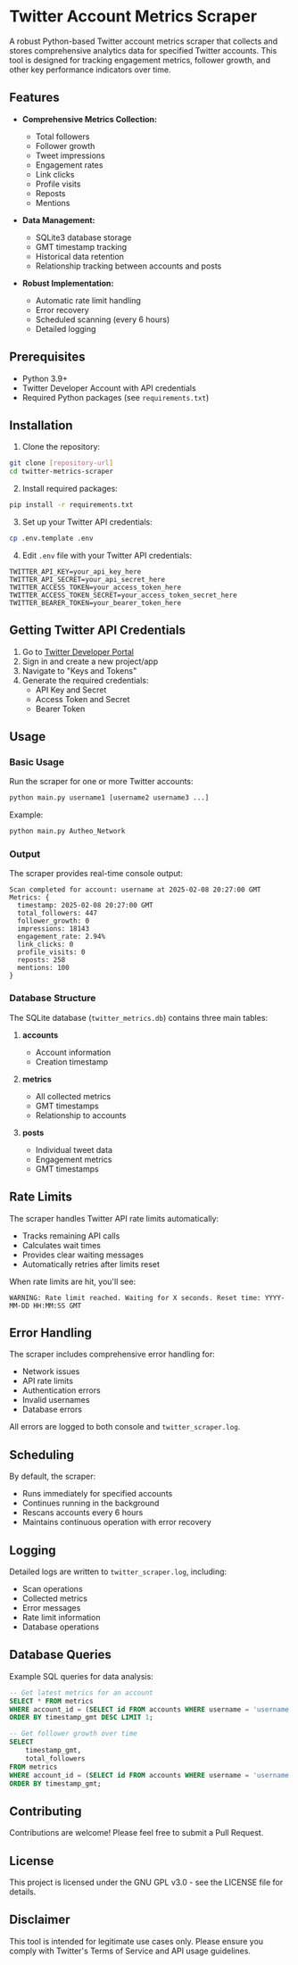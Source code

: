 # Twitter Account Metrics Scraper

A robust Python-based Twitter account metrics scraper that collects and stores comprehensive analytics data for specified Twitter accounts. This tool is designed for tracking engagement metrics, follower growth, and other key performance indicators over time.

## Features

- **Comprehensive Metrics Collection:**
  - Total followers
  - Follower growth
  - Tweet impressions
  - Engagement rates
  - Link clicks
  - Profile visits
  - Reposts
  - Mentions

- **Data Management:**
  - SQLite3 database storage
  - GMT timestamp tracking
  - Historical data retention
  - Relationship tracking between accounts and posts

- **Robust Implementation:**
  - Automatic rate limit handling
  - Error recovery
  - Scheduled scanning (every 6 hours)
  - Detailed logging

## Prerequisites

- Python 3.9+
- Twitter Developer Account with API credentials
- Required Python packages (see `requirements.txt`)

## Installation

1. Clone the repository:
```bash
git clone [repository-url]
cd twitter-metrics-scraper
```

2. Install required packages:
```bash
pip install -r requirements.txt
```

3. Set up your Twitter API credentials:
```bash
cp .env.template .env
```

4. Edit `.env` file with your Twitter API credentials:
```
TWITTER_API_KEY=your_api_key_here
TWITTER_API_SECRET=your_api_secret_here
TWITTER_ACCESS_TOKEN=your_access_token_here
TWITTER_ACCESS_TOKEN_SECRET=your_access_token_secret_here
TWITTER_BEARER_TOKEN=your_bearer_token_here
```

## Getting Twitter API Credentials

1. Go to [Twitter Developer Portal](https://developer.twitter.com/)
2. Sign in and create a new project/app
3. Navigate to "Keys and Tokens"
4. Generate the required credentials:
   - API Key and Secret
   - Access Token and Secret
   - Bearer Token

## Usage

### Basic Usage

Run the scraper for one or more Twitter accounts:
```bash
python main.py username1 [username2 username3 ...]
```

Example:
```bash
python main.py Autheo_Network
```

### Output

The scraper provides real-time console output:
```
Scan completed for account: username at 2025-02-08 20:27:00 GMT
Metrics: {
  timestamp: 2025-02-08 20:27:00 GMT
  total_followers: 447
  follower_growth: 0
  impressions: 18143
  engagement_rate: 2.94%
  link_clicks: 0
  profile_visits: 0
  reposts: 258
  mentions: 100
}
```

### Database Structure

The SQLite database (`twitter_metrics.db`) contains three main tables:

1. **accounts**
   - Account information
   - Creation timestamp

2. **metrics**
   - All collected metrics
   - GMT timestamps
   - Relationship to accounts

3. **posts**
   - Individual tweet data
   - Engagement metrics
   - GMT timestamps

## Rate Limits

The scraper handles Twitter API rate limits automatically:
- Tracks remaining API calls
- Calculates wait times
- Provides clear waiting messages
- Automatically retries after limits reset

When rate limits are hit, you'll see:
```
WARNING: Rate limit reached. Waiting for X seconds. Reset time: YYYY-MM-DD HH:MM:SS GMT
```

## Error Handling

The scraper includes comprehensive error handling for:
- Network issues
- API rate limits
- Authentication errors
- Invalid usernames
- Database errors

All errors are logged to both console and `twitter_scraper.log`.

## Scheduling

By default, the scraper:
- Runs immediately for specified accounts
- Continues running in the background
- Rescans accounts every 6 hours
- Maintains continuous operation with error recovery

## Logging

Detailed logs are written to `twitter_scraper.log`, including:
- Scan operations
- Collected metrics
- Error messages
- Rate limit information
- Database operations

## Database Queries

Example SQL queries for data analysis:

```sql
-- Get latest metrics for an account
SELECT * FROM metrics 
WHERE account_id = (SELECT id FROM accounts WHERE username = 'username')
ORDER BY timestamp_gmt DESC LIMIT 1;

-- Get follower growth over time
SELECT 
    timestamp_gmt,
    total_followers
FROM metrics
WHERE account_id = (SELECT id FROM accounts WHERE username = 'username')
ORDER BY timestamp_gmt;
```

## Contributing

Contributions are welcome! Please feel free to submit a Pull Request.

## License

This project is licensed under the GNU GPL v3.0 - see the LICENSE file for details.

## Disclaimer

This tool is intended for legitimate use cases only. Please ensure you comply with Twitter's Terms of Service and API usage guidelines.
